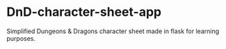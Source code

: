# DnD-character-sheet-app
Simplified Dungeons &amp; Dragons character sheet made in flask for learning purposes.
